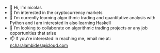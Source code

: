 - 👋 Hi, I’m nicolas
- 👀 I’m interested in the cryptocurrency markets
- 🌱 I’m currently learning algorithmic trading and quantitative analysis with Python and i am interested in also learning Haskell
- 💞️ I’m looking to collaborate on algorithmic trading projects or any job opportunities that arise
- 📫 If you're interested in reaching me, email me at: ncharalambides@icloud.com
